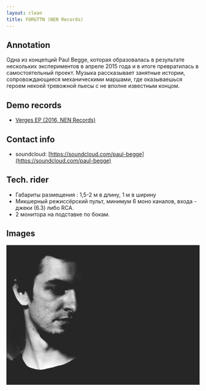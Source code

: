 ```yaml
---
layout: clean
title: FORGTTN (NEN Records)
---
```


## Annotation

Одна из концепций Paul Begge, которая образовалась в результате нескольких
экспериментов в апреле 2015 года и в итоге превратилась в самостоятельный
проект. Музыка рассказывает занятные истории, сопровождающиеся механическими
маршами, где оказываешься героем некоей тревожной пьесы с не вполне известным
концом.

## Demo records

- [Verges EP (2016, NEN Records)](https://nenrecs.bandcamp.com/album/verges)

## Contact info

- soundcloud: [https://soundcloud.com/paul-begge](https://soundcloud.com/paul-begge)

## Tech. rider

- Габариты размещения : 1,5-2 м в длину, 1 м в ширину
- Микшерный режиссёрский пульт, минимум 6 моно каналов, входа - джеки (6.3) либо
  RCA.
- 2 монитора на подставке по бокам.

## Images

<a href="/img/forgttn/1.jpg" target="_blank"><img src="/img/forgttn/1.jpg"></a>
